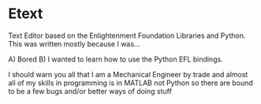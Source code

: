 Etext
=====

Text Editor based on the Enlightenment Foundation Libraries and Python.
This was written mostly because I was...

A) Bored
B) I wanted to learn how to use the Python EFL bindings.

I should warn you all that I am a Mechanical Engineer by trade and almost all of my
skills in programming is in MATLAB not Python so there are bound to be a few
bugs and/or better ways of doing stuff